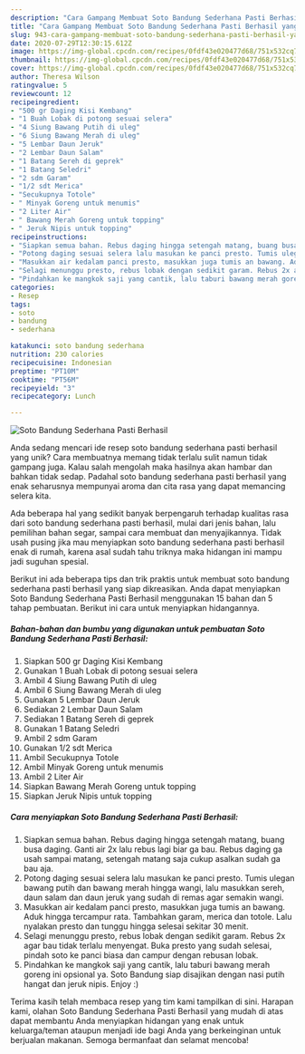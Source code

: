 ```yaml
---
description: "Cara Gampang Membuat Soto Bandung Sederhana Pasti Berhasil yang Lezat"
title: "Cara Gampang Membuat Soto Bandung Sederhana Pasti Berhasil yang Lezat"
slug: 943-cara-gampang-membuat-soto-bandung-sederhana-pasti-berhasil-yang-lezat
date: 2020-07-29T12:30:15.612Z
image: https://img-global.cpcdn.com/recipes/0fdf43e020477d68/751x532cq70/soto-bandung-sederhana-pasti-berhasil-foto-resep-utama.jpg
thumbnail: https://img-global.cpcdn.com/recipes/0fdf43e020477d68/751x532cq70/soto-bandung-sederhana-pasti-berhasil-foto-resep-utama.jpg
cover: https://img-global.cpcdn.com/recipes/0fdf43e020477d68/751x532cq70/soto-bandung-sederhana-pasti-berhasil-foto-resep-utama.jpg
author: Theresa Wilson
ratingvalue: 5
reviewcount: 12
recipeingredient:
- "500 gr Daging Kisi Kembang"
- "1 Buah Lobak di potong sesuai selera"
- "4 Siung Bawang Putih di uleg"
- "6 Siung Bawang Merah di uleg"
- "5 Lembar Daun Jeruk"
- "2 Lembar Daun Salam"
- "1 Batang Sereh di geprek"
- "1 Batang Seledri"
- "2 sdm Garam"
- "1/2 sdt Merica"
- "Secukupnya Totole"
- " Minyak Goreng untuk menumis"
- "2 Liter Air"
- " Bawang Merah Goreng untuk topping"
- " Jeruk Nipis untuk topping"
recipeinstructions:
- "Siapkan semua bahan. Rebus daging hingga setengah matang, buang busa daging. Ganti air 2x lalu rebus lagi biar ga bau. Rebus daging ga usah sampai matang, setengah matang saja cukup asalkan sudah ga bau aja."
- "Potong daging sesuai selera lalu masukan ke panci presto. Tumis ulegan bawang putih dan bawang merah hingga wangi, lalu masukkan sereh, daun salam dan daun jeruk yang sudah di remas agar semakin wangi."
- "Masukkan air kedalam panci presto, masukkan juga tumis an bawang. Aduk hingga tercampur rata. Tambahkan garam, merica dan totole. Lalu nyalakan presto dan tunggu hingga selesai sekitar 30 menit."
- "Selagi menunggu presto, rebus lobak dengan sedikit garam. Rebus 2x agar bau tidak terlalu menyengat. Buka presto yang sudah selesai, pindah soto ke panci biasa dan campur dengan rebusan lobak."
- "Pindahkan ke mangkok saji yang cantik, lalu taburi bawang merah goreng ini opsional ya. Soto Bandung siap disajikan dengan nasi putih hangat dan jeruk nipis. Enjoy :)"
categories:
- Resep
tags:
- soto
- bandung
- sederhana

katakunci: soto bandung sederhana 
nutrition: 230 calories
recipecuisine: Indonesian
preptime: "PT10M"
cooktime: "PT56M"
recipeyield: "3"
recipecategory: Lunch

---
```



![Soto Bandung Sederhana Pasti Berhasil](https://img-global.cpcdn.com/recipes/0fdf43e020477d68/751x532cq70/soto-bandung-sederhana-pasti-berhasil-foto-resep-utama.jpg)

Anda sedang mencari ide resep soto bandung sederhana pasti berhasil yang unik? Cara membuatnya memang tidak terlalu sulit namun tidak gampang juga. Kalau salah mengolah maka hasilnya akan hambar dan bahkan tidak sedap. Padahal soto bandung sederhana pasti berhasil yang enak seharusnya mempunyai aroma dan cita rasa yang dapat memancing selera kita.

Ada beberapa hal yang sedikit banyak berpengaruh terhadap kualitas rasa dari soto bandung sederhana pasti berhasil, mulai dari jenis bahan, lalu pemilihan bahan segar, sampai cara membuat dan menyajikannya. Tidak usah pusing jika mau menyiapkan soto bandung sederhana pasti berhasil enak di rumah, karena asal sudah tahu triknya maka hidangan ini mampu jadi suguhan spesial.




Berikut ini ada beberapa tips dan trik praktis untuk membuat soto bandung sederhana pasti berhasil yang siap dikreasikan. Anda dapat menyiapkan Soto Bandung Sederhana Pasti Berhasil menggunakan 15 bahan dan 5 tahap pembuatan. Berikut ini cara untuk menyiapkan hidangannya.

<!--inarticleads1-->

##### Bahan-bahan dan bumbu yang digunakan untuk pembuatan Soto Bandung Sederhana Pasti Berhasil:

1. Siapkan 500 gr Daging Kisi Kembang
1. Gunakan 1 Buah Lobak di potong sesuai selera
1. Ambil 4 Siung Bawang Putih di uleg
1. Ambil 6 Siung Bawang Merah di uleg
1. Gunakan 5 Lembar Daun Jeruk
1. Sediakan 2 Lembar Daun Salam
1. Sediakan 1 Batang Sereh di geprek
1. Gunakan 1 Batang Seledri
1. Ambil 2 sdm Garam
1. Gunakan 1/2 sdt Merica
1. Ambil Secukupnya Totole
1. Ambil  Minyak Goreng untuk menumis
1. Ambil 2 Liter Air
1. Siapkan  Bawang Merah Goreng untuk topping
1. Siapkan  Jeruk Nipis untuk topping




<!--inarticleads2-->

##### Cara menyiapkan Soto Bandung Sederhana Pasti Berhasil:

1. Siapkan semua bahan. Rebus daging hingga setengah matang, buang busa daging. Ganti air 2x lalu rebus lagi biar ga bau. Rebus daging ga usah sampai matang, setengah matang saja cukup asalkan sudah ga bau aja.
1. Potong daging sesuai selera lalu masukan ke panci presto. Tumis ulegan bawang putih dan bawang merah hingga wangi, lalu masukkan sereh, daun salam dan daun jeruk yang sudah di remas agar semakin wangi.
1. Masukkan air kedalam panci presto, masukkan juga tumis an bawang. Aduk hingga tercampur rata. Tambahkan garam, merica dan totole. Lalu nyalakan presto dan tunggu hingga selesai sekitar 30 menit.
1. Selagi menunggu presto, rebus lobak dengan sedikit garam. Rebus 2x agar bau tidak terlalu menyengat. Buka presto yang sudah selesai, pindah soto ke panci biasa dan campur dengan rebusan lobak.
1. Pindahkan ke mangkok saji yang cantik, lalu taburi bawang merah goreng ini opsional ya. Soto Bandung siap disajikan dengan nasi putih hangat dan jeruk nipis. Enjoy :)




Terima kasih telah membaca resep yang tim kami tampilkan di sini. Harapan kami, olahan Soto Bandung Sederhana Pasti Berhasil yang mudah di atas dapat membantu Anda menyiapkan hidangan yang enak untuk keluarga/teman ataupun menjadi ide bagi Anda yang berkeinginan untuk berjualan makanan. Semoga bermanfaat dan selamat mencoba!

